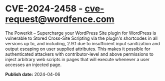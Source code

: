 # CVE-2024-2458 - cve-request@wordfence.com

The Powerkit – Supercharge your WordPress Site plugin for WordPress is vulnerable to Stored Cross-Site Scripting via the plugin's shortcodes in all versions up to, and including, 2.9.1 due to insufficient input sanitization and output escaping on user supplied attributes. This makes it possible for authenticated attackers with contributor-level and above permissions to inject arbitrary web scripts in pages that will execute whenever a user accesses an injected page.

**Publish date:** 2024-04-06
